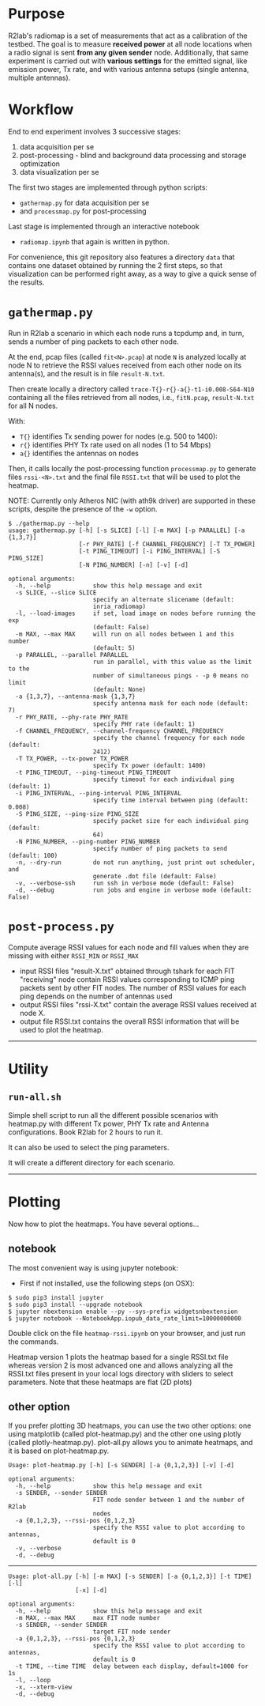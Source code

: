 # Purpose

R2lab's radiomap is a set of measurements that act as a calibration of the testbed.
The goal is to measure **received power** at all node locations when a radio signal is sent **from any given sender** node.
Additionally, that same experiment is carried out with **various settings** for the emitted signal, like emission power, Tx rate, and with various antenna setups (single antenna, multiple antennas).

# Workflow

End to end experiment involves 3 successive stages:

1. data acquisition per se
1. post-processing - blind and background data processing and storage optimization
1. data visualization per se

The first two stages are implemented through python scripts:

* `gathermap.py` for data acquisition per se
* and `processmap.py` for post-processing

Last stage is implemented through an interactive notebook

* `radiomap.ipynb` that again is written in python.

For convenience, this git repository also features a directory `data` that contains one dataset obtained by running the 2 first steps, so that visualization can be performed right away, as a way to give a quick sense of the results. 

# `gathermap.py`

Run in R2lab a scenario in which each node runs a tcpdump and, in turn, 
sends a number of ping packets to each other node.

At the end, pcap files (called `fit<N>.pcap`) at node `N` is analyzed locally at node N to 
retrieve the RSSI values received from each other node on its antenna(s), and the result 
is in file `result-N.txt`.

Then create locally a directory called `trace-T{}-r{}-a{}-t1-i0.008-S64-N10` containing all the files retrieved from all nodes, i.e., `fitN.pcap`, `result-N.txt` for all N nodes.

With:

* `T{}` identifies Tx sending power for nodes (e.g. 500 to 1400):
* `r{}` identifies PHY Tx rate used on all nodes (1 to 54 Mbps)
* `a{}` identifies the antennas on nodes

Then, it calls locally the post-processing function `processmap.py` to generate files `rssi-<N>.txt` and the final file `RSSI.txt` that will be used to plot the heatmap.

NOTE: Currently only Atheros NIC (with ath9k driver) are supported in these scripts, despite the presence of the `-w` option.

```
$ ./gathermap.py --help
usage: gathermap.py [-h] [-s SLICE] [-l] [-m MAX] [-p PARALLEL] [-a {1,3,7}]
                    [-r PHY_RATE] [-f CHANNEL_FREQUENCY] [-T TX_POWER]
                    [-t PING_TIMEOUT] [-i PING_INTERVAL] [-S PING_SIZE]
                    [-N PING_NUMBER] [-n] [-v] [-d]

optional arguments:
  -h, --help            show this help message and exit
  -s SLICE, --slice SLICE
                        specify an alternate slicename (default:
                        inria_radiomap)
  -l, --load-images     if set, load image on nodes before running the exp
                        (default: False)
  -m MAX, --max MAX     will run on all nodes between 1 and this number
                        (default: 5)
  -p PARALLEL, --parallel PARALLEL
                        run in parallel, with this value as the limit to the
                        number of simultaneous pings - -p 0 means no limit
                        (default: None)
  -a {1,3,7}, --antenna-mask {1,3,7}
                        specify antenna mask for each node (default: 7)
  -r PHY_RATE, --phy-rate PHY_RATE
                        specify PHY rate (default: 1)
  -f CHANNEL_FREQUENCY, --channel-frequency CHANNEL_FREQUENCY
                        specify the channel frequency for each node (default:
                        2412)
  -T TX_POWER, --tx-power TX_POWER
                        specify Tx power (default: 1400)
  -t PING_TIMEOUT, --ping-timeout PING_TIMEOUT
                        specify timeout for each individual ping (default: 1)
  -i PING_INTERVAL, --ping-interval PING_INTERVAL
                        specify time interval between ping (default: 0.008)
  -S PING_SIZE, --ping-size PING_SIZE
                        specify packet size for each individual ping (default:
                        64)
  -N PING_NUMBER, --ping-number PING_NUMBER
                        specify number of ping packets to send (default: 100)
  -n, --dry-run         do not run anything, just print out scheduler, and
                        generate .dot file (default: False)
  -v, --verbose-ssh     run ssh in verbose mode (default: False)
  -d, --debug           run jobs and engine in verbose mode (default: False)
```  
  
# `post-process.py` 

 Compute average RSSI values for each node and fill values when they are missing with either `RSSI_MIN` or `RSSI_MAX`

* input RSSI files "result-X.txt" obtained through tshark for each FIT "receiving" node contain RSSI values corresponding to ICMP ping packets sent by other FIT nodes. The number of RSSI values for each ping depends on the number of antennas used
* output RSSI files "rssi-X.txt" contain the average RSSI values received at node X.
* output file RSSI.txt contains the overall RSSI information that will be used to plot the heatmap.

---
# Utility

## `run-all.sh`

Simple shell script to run all the different possible scenarios with heatmap.py with different Tx power, PHY Tx rate and Antenna configurations. Book R2lab for 2 hours to run it.

It can also be used to select the ping parameters.

It will create a different directory for each scenario.


---
# Plotting

Now how to plot the heatmaps. You have several options...

## notebook

The most convenient way is using jupyter notebook:

- First if not installed, use the following steps (on OSX):

```
$ sudo pip3 install jupyter
$ sudo pip3 install --upgrade notebook
$ jupyter nbextension enable --py --sys-prefix widgetsnbextension
$ jupyter notebook --NotebookApp.iopub_data_rate_limit=10000000000
```

Double click on the file `heatmap-rssi.ipynb` on your browser, and just run the commands.

Heatmap version 1 plots the heatmap based for a single RSSI.txt file whereas version 2 
is most advanced one and allows analyzing all the RSSI.txt files present in your 
local logs directory with sliders to select parameters. Note that these heatmaps are 
flat (2D plots)

## other option

If you prefer plotting 3D heatmaps, you can use the two other options:
one using matplotlib (called plot-heatmap.py) and the other one using plotly
(called plotly-heatmap.py). plot-all.py allows you to animate heatmaps, and
it is based on plot-heatmap.py.


```
Usage: plot-heatmap.py [-h] [-s SENDER] [-a {0,1,2,3}] [-v] [-d]

optional arguments:
  -h, --help            show this help message and exit
  -s SENDER, --sender SENDER
                        FIT node sender between 1 and the number of R2lab
                        nodes
  -a {0,1,2,3}, --rssi-pos {0,1,2,3}
                        specify the RSSI value to plot according to antennas,
                        default is 0
  -v, --verbose
  -d, --debug
```

---

```
Usage: plot-all.py [-h] [-m MAX] [-s SENDER] [-a {0,1,2,3}] [-t TIME] [-l]
                   [-x] [-d]

optional arguments:
  -h, --help            show this help message and exit
  -m MAX, --max MAX     max FIT node number
  -s SENDER, --sender SENDER
                        target FIT node sender
  -a {0,1,2,3}, --rssi-pos {0,1,2,3}
                        specify the RSSI value to plot according to antennas,
                        default is 0
  -t TIME, --time TIME  delay between each display, default=1000 for 1s
  -l, --loop
  -x, --xterm-view
  -d, --debug
```
